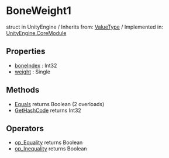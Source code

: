 # BoneWeight1
struct in UnityEngine
 / Inherits from: <a href="https://docs.unity3d.com/6000.1/Documentation/ScriptReference/ValueType.html">ValueType</a> / Implemented in: <a href="https://docs.unity3d.com/6000.1/Documentation/ScriptReference/UnityEngine.CoreModule.html">UnityEngine.CoreModule</a>

## Properties
- <a href="https://docs.unity3d.com/6000.1/Documentation/ScriptReference/BoneWeight1-boneIndex.html">boneIndex</a> : Int32
- <a href="https://docs.unity3d.com/6000.1/Documentation/ScriptReference/BoneWeight1-weight.html">weight</a> : Single

## Methods
- <a href="https://docs.unity3d.com/6000.1/Documentation/ScriptReference/BoneWeight1.Equals.html">Equals</a> returns Boolean (2 overloads)
- <a href="https://docs.unity3d.com/6000.1/Documentation/ScriptReference/BoneWeight1.GetHashCode.html">GetHashCode</a> returns Int32

## Operators
- <a href="https://docs.unity3d.com/6000.1/Documentation/ScriptReference/BoneWeight1.op_Equality.html">op_Equality</a> returns Boolean
- <a href="https://docs.unity3d.com/6000.1/Documentation/ScriptReference/BoneWeight1.op_Inequality.html">op_Inequality</a> returns Boolean
